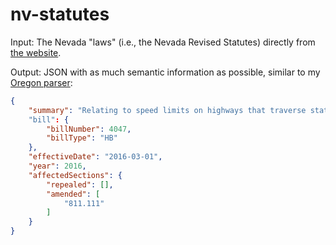 nv-statutes
===========

Input: The Nevada "laws" (i.e., the Nevada Revised Statutes) directly from [the website](https://www.leg.state.nv.us/NRS/).

Output: JSON with as much semantic information as possible, similar to my [Oregon parser](https://github.com/dogweather/analyze-oregon-law-haskell):

```json
{
    "summary": "Relating to speed limits on highways that traverse state lines; creating new provisions; amending ORS 811.111; and declaring an emergency."
    "bill": {
        "billNumber": 4047,
        "billType": "HB"
    }, 
    "effectiveDate": "2016-03-01",
    "year": 2016,
    "affectedSections": {
        "repealed": [],
        "amended": [
            "811.111"
        ]
    }
}
```
